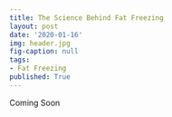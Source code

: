 ```yaml
---
title: The Science Behind Fat Freezing
layout: post
date: '2020-01-16'
img: header.jpg
fig-caption: null
tags:
- Fat Freezing
published: True
---
```


Coming Soon
